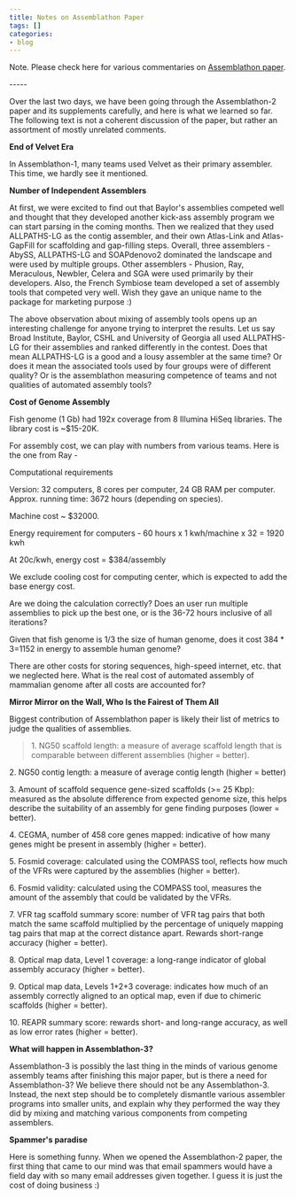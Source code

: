 ```yaml
---
title: Notes on Assemblathon Paper
tags: []
categories:
- blog
---
```

Note. Please check here for various commentaries on [Assemblathon
paper](http://assemblathon.org/feedback-and-analysis-of-the-assemblathon-2-p).
<!--more-->

\-----

Over the last two days, we have been going through the Assemblathon-2 paper
and its supplements carefully, and here is what we learned so far. The
following text is not a coherent discussion of the paper, but rather an
assortment of mostly unrelated comments.

**End of Velvet Era**

In Assemblathon-1, many teams used Velvet as their primary assembler. This
time, we hardly see it mentioned.

**Number of Independent Assemblers**

At first, we were excited to find out that Baylor's assemblies competed well
and thought that they developed another kick-ass assembly program we can start
parsing in the coming months. Then we realized that they used ALLPATHS-LG as
the contig assembler, and their own Atlas-Link and Atlas-GapFill for
scaffolding and gap-filling steps. Overall, three assemblers - AbySS,
ALLPATHS-LG and SOAPdenovo2 dominated the landscape and were used by multiple
groups. Other assemblers - Phusion, Ray, Meraculous, Newbler, Celera and SGA
were used primarily by their developers. Also, the French Symbiose team
developed a set of assembly tools that competed very well. Wish they gave an
unique name to the package for marketing purpose :)

The above observation about mixing of assembly tools opens up an interesting
challenge for anyone trying to interpret the results. Let us say Broad
Institute, Baylor, CSHL and University of Georgia all used ALLPATHS-LG for
their assemblies and ranked differently in the contest. Does that mean
ALLPATHS-LG is a good and a lousy assembler at the same time? Or does it mean
the associated tools used by four groups were of different quality? Or is the
assemblathon measuring competence of teams and not qualities of automated
assembly tools?

**Cost of Genome Assembly**

Fish genome (1 Gb) had 192x coverage from 8 Illumina HiSeq libraries. The
library cost is ~$15-20K.

For assembly cost, we can play with numbers from various teams. Here is the
one from Ray -

>

Computational requirements

Version: 32 computers, 8 cores per computer, 24 GB RAM per computer. Approx.
running time: 3672 hours (depending on species).

Machine cost ~ $32000.

Energy requirement for computers - 60 hours x 1 kwh/machine x 32 = 1920 kwh

At 20c/kwh, energy cost = $384/assembly

We exclude cooling cost for computing center, which is expected to add the
base energy cost.

Are we doing the calculation correctly? Does an user run multiple assemblies
to pick up the best one, or is the 36-72 hours inclusive of all iterations?

Given that fish genome is 1/3 the size of human genome, does it cost
$384*3=$1152 in energy to assemble human genome?

There are other costs for storing sequences, high-speed internet, etc. that we
neglected here. What is the real cost of automated assembly of mammalian
genome after all costs are accounted for?

**Mirror Mirror on the Wall, Who Is the Fairest of Them All**

Biggest contribution of Assemblathon paper is likely their list of metrics to
judge the qualities of assemblies.

> 1\. NG50 scaffold length: a measure of average scaffold length that is
comparable between different assemblies (higher = better).

2\. NG50 contig length: a measure of average contig length (higher = better)

3\. Amount of scaffold sequence gene-sized scaffolds (>= 25 Kbp): measured as
the absolute difference from expected genome size, this helps describe the
suitability of an assembly for gene finding purposes (lower = better).

4\. CEGMA, number of 458 core genes mapped: indicative of how many genes might
be present in assembly (higher = better).

5\. Fosmid coverage: calculated using the COMPASS tool, reflects how much of
the VFRs were captured by the assemblies (higher = better).

6\. Fosmid validity: calculated using the COMPASS tool, measures the amount of
the assembly that could be validated by the VFRs.

7\. VFR tag scaffold summary score: number of VFR tag pairs that both match
the same scaffold multiplied by the percentage of uniquely mapping tag pairs
that map at the correct distance apart. Rewards short-range accuracy (higher =
better).

8\. Optical map data, Level 1 coverage: a long-range indicator of global
assembly accuracy (higher = better).

9\. Optical map data, Levels 1+2+3 coverage: indicates how much of an assembly
correctly aligned to an optical map, even if due to chimeric scaffolds (higher
= better).

10\. REAPR summary score: rewards short- and long-range accuracy, as well as
low error rates (higher = better).

**What will happen in Assemblathon-3?**

Assemblathon-3 is possibly the last thing in the minds of various genome
assembly teams after finishing this major paper, but is there a need for
Assemblathon-3? We believe there should not be any Assemblathon-3. Instead,
the next step should be to completely dismantle various assembler programs
into smaller units, and explain why they performed the way they did by mixing
and matching various components from competing assemblers.

**Spammer's paradise**

Here is something funny. When we opened the Assemblathon-2 paper, the first
thing that came to our mind was that email spammers would have a field day
with so many email addresses given together. I guess it is just the cost of
doing business :)

